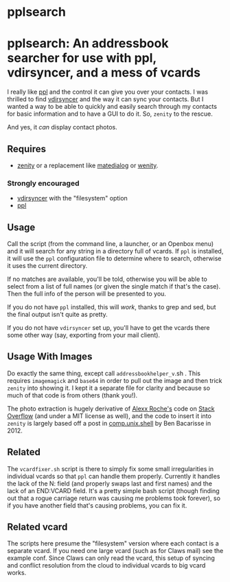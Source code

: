 pplsearch
==========


# pplsearch: An addressbook searcher for use with ppl, vdirsyncer, and a mess of vcards


I really like [ppl](https://hnrysmth.github.io/ppl/) and the control it 
can give you over your contacts. I was thrilled to find [vdirsyncer](https://github.com/pimutils/vdirsyncer) 
and the way it can sync your contacts. But I wanted a way to be able to 
quickly and easily search through my contacts for basic information and 
to have a GUI to do it. So, `zenity` to the rescue.

And yes, it *can* display contact photos.

## Requires

* [zenity](https://help.gnome.org/users/zenity/stable/) or a replacement like [matedialog](https://github.com/mate-desktop/mate-dialogs) or [wenity](http://freecode.com/projects/wenity).

### Strongly encouraged

* [vdirsyncer](https://github.com/pimutils/vdirsyncer) with the "filesystem" option
* [ppl](https://hnrysmth.github.io/ppl/) 

## Usage

Call the script (from the command line, a launcher, or an Openbox menu) 
and it will search for any string in a directory full of vcards. If `ppl` 
is installed, it will use the `ppl` configuration file to determine where 
to search, otherwise it uses the current directory. 

If no matches are available, you'll be told, otherwise you will be able 
to select from a list of full names (or given the single match if that's 
the case). Then the full info of the person will be presented to you.

If you do not have `ppl` installed, this will *work*, thanks to grep and 
sed, but the final output isn't quite as pretty.

If you do not have `vdirsyncer` set up, you'll have to get the vcards 
there some other way (say, exporting from your mail client).

## Usage With Images

Do exactly the same thing, except call `addressbookhelper_v`.sh . This 
requires `imagemagick` and `base64` in order to pull out the image and 
then trick `zenity` into showing it. I kept it a separate file for 
clarity and because so much of that code is from others (thank you!).

The photo extraction is hugely derivative of [Alexx Roche's](https://stackoverflow.com/users/1153645/alexx-roche) 
code on [Stack Overflow](https://stackoverflow.com/a/48660570) (and under a MIT license as well), 
and the code to insert it into `zenity` is largely based off a post in 
[comp.unix.shell](https://groups.google.com/forum/#!msg/comp.unix.shell/TlwIthcSFNg/0B4u1ymDN-YJ) by Ben Bacarisse in 2012. 

## Related

The `vcardfixer.sh` script is there to simply fix some small irregularities 
in individual vcards so that `ppl` can handle them properly. Currently 
it handles the lack of the N: field (and properly swaps last and first 
names) and the lack of an END:VCARD field. It's a pretty simple bash 
script (though finding out that a rogue carriage return was causing me 
problems took forever), so if you have another field that's causing 
problems, you can fix it.

## Related vcard

The scripts here presume the "filesystem" version where each contact is 
a separate vcard. If you need one large vcard (such as for Claws mail) 
see the example conf. Since Claws can only read the vcard, this setup 
of syncing and conflict resolution from the cloud to individual vcards 
to big vcard works.

